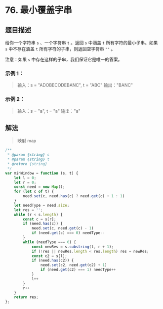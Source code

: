 # 76. 最小覆盖字串

## 题目描述

给你一个字符串 `s` 、一个字符串 `t` 。返回 `s` 中涵盖 `t` 所有字符的最小子串。如果 `s` 中不存在涵盖 `t` 所有字符的子串，则返回空字符串 `""` 。

注意：如果 `s` 中存在这样的子串，我们保证它是唯一的答案。

### 示例 1：

>输入：s = "ADOBECODEBANC", t = "ABC"
>输出："BANC"

### 示例 2：

>输入：s = "a", t = "a"
>输出："a"

## 解法

> 映射 map

```javascript
/**
 * @param {string} s
 * @param {string} t
 * @return {string}
 */
var minWindow = function (s, t) {
    let l = 0;
    let r = 0;
    const need = new Map();
    for (let c of t) {
        need.set(c, need.has(c) ? need.get(c) + 1 : 1)
    }
    let needType = need.size;
    let res = '';
    while (r < s.length) {
        const c = s[r];
        if (need.has(c)) {
            need.set(c, need.get(c) - 1)
            if (need.get(c) === 0) needType--
        }
        while (needType === 0) {
            const newRes = s.substring(l, r + 1);
            if (!res || newRes.length < res.length) res = newRes;
            const c2 = s[l];
            if (need.has(c2)) {
                need.set(c2, need.get(c2) + 1)
                if (need.get(c2) === 1) needType++
            }
            l++
        }
        r++
    }
    return res;
};
```

